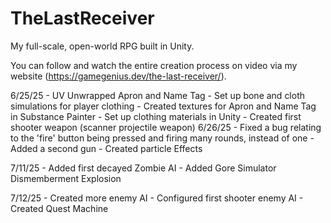 # TheLastReceiver
My full-scale, open-world RPG built in Unity.

You can follow and watch the entire creation process on video via my website (https://gamegenius.dev/the-last-receiver/).


6/25/25 - UV Unwrapped Apron and Name Tag
        - Set up bone and cloth simulations for player clothing
        - Created textures for Apron and Name Tag in Substance Painter
        - Set up clothing materials in Unity
        - Created first shooter weapon (scanner projectile weapon)
6/26/25 - Fixed a bug relating to the 'fire' button being pressed and firing many rounds, instead of one
        - Added a second gun
        - Created particle Effects

7/11/25 - Added first decayed Zombie AI
        - Added Gore Simulator Dismemberment Explosion

7/12/25 - Created more enemy AI
        - Configured first shooter enemy AI
        - Created Quest Machine

